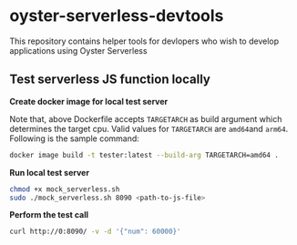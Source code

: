 # oyster-serverless-devtools

This repository contains helper tools for devlopers who wish to develop applications using Oyster Serverless

## Test serverless JS function locally

<b>Create docker image for local test server</b>

Note that, above Dockerfile accepts `TARGETARCH` as build argument which determines the target cpu. Valid values for `TARGETARCH` are `amd64`and `arm64`. Following is the sample command:

```bash
docker image build -t tester:latest --build-arg TARGETARCH=amd64 .
```

<b>Run local test server</b>

```bash
chmod +x mock_serverless.sh
sudo ./mock_serverless.sh 8090 <path-to-js-file>
```

<b> Perform the test call </b>

```bash
curl http://0:8090/ -v -d '{"num": 60000}'
```